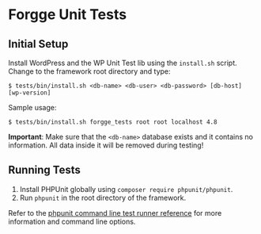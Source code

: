 # Forgge Unit Tests

## Initial Setup

Install WordPress and the WP Unit Test lib using the `install.sh` script. Change to the framework root directory and type:

    $ tests/bin/install.sh <db-name> <db-user> <db-password> [db-host] [wp-version]

Sample usage:

    $ tests/bin/install.sh forgge_tests root root localhost 4.8

**Important**: Make sure that the `<db-name>` database exists and it contains no information. All data inside it will be removed during testing!

## Running Tests

1. Install PHPUnit globally using `composer require phpunit/phpunit`.
2. Run `phpunit` in the root directory of the framework.

Refer to the [phpunit command line test runner reference](https://phpunit.com/manual/current/en/phpunit-book.html#textui) for more information and command line options.
